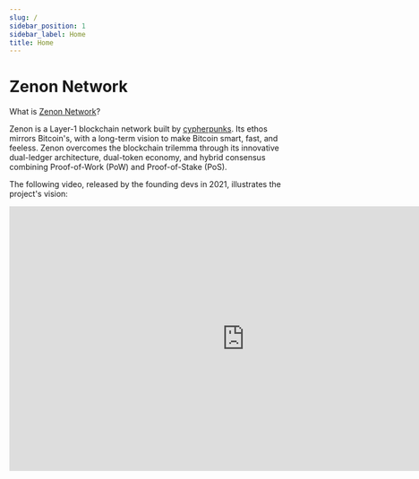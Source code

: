 ```yaml
---
slug: /
sidebar_position: 1
sidebar_label: Home
title: Home
---
```


# Zenon Network

What is [Zenon Network](https://zenon.network)?

Zenon is a Layer-1 blockchain network built by [cypherpunks](https://en.wikipedia.org/wiki/Cypherpunk). Its ethos mirrors Bitcoin's, with a long-term vision to make Bitcoin smart, fast, and feeless. Zenon overcomes the blockchain trilemma through its innovative dual-ledger architecture, dual-token economy, and hybrid consensus combining Proof-of-Work (PoW) and Proof-of-Stake (PoS). 

The following video, released by the founding devs in 2021, illustrates the project's vision:

<div style={{display: 'flex', justifyContent: 'center'}}>
    <iframe 
        width="840" 
        height="473" 
        src="https://www.youtube.com/embed/UqAequz4mgk?si=ApuCKV8Mtaai6FX1" 
        title="YouTube video player" 
        frameborder="0" 
        allow="accelerometer; autoplay; clipboard-write; encrypted-media; gyroscope; picture-in-picture; web-share" 
        referrerpolicy="strict-origin-when-cross-origin" 
        allowfullscreen>
    </iframe>
</div>




